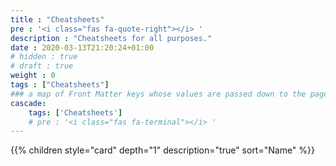 ```yaml
---
title : "Cheatsheets"
pre : '<i class="fas fa-quote-right"></i> '
description : "Cheatsheets for all purposes."
date : 2020-03-13T21:20:24+01:00
# hidden : true
# draft : true
weight : 0
tags : ["Cheatsheets"]
### a map of Front Matter keys whose values are passed down to the page's descendants unless overwritten by self or a closer ancestor's cascade. 
cascade:
    tags: ['Cheatsheets']
    # pre : '<i class="fas fa-terminal"></i> '
---
```


{{% children style="card" depth="1" description="true" sort="Name"  %}}
